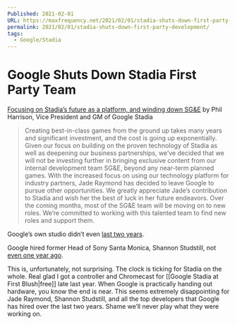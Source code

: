 ```yaml
---
Published: 2021-02-01
URL: https://maxfrequency.net/2021/02/01/stadia-shuts-down-first-party-development/
permalink: 2021/02/01/stadia-shuts-down-first-party-development/
tags:
  - Google/Stadia
---
```

# Google Shuts Down Stadia First Party Team

[Focusing on Stadia’s future as a platform, and winding down SG&E](https://blog.google/products/stadia/focusing-on-stadias-future-as-a-platform-and-winding-down-sge/) by Phil Harrison, Vice President and GM of Google Stadia

> Creating best-in-class games from the ground up takes many years and significant investment, and the cost is going up exponentially. Given our focus on building on the proven technology of Stadia as well as deepening our business partnerships, we’ve decided that we will not be investing further in bringing exclusive content from our internal development team SG&E, beyond any near-term planned games. With the increased focus on using our technology platform for industry partners, Jade Raymond has decided to leave Google to pursue other opportunities. We greatly appreciate Jade’s contribution to Stadia and wish her the best of luck in her future endeavors. Over the coming months, most of the SG&E team will be moving on to new roles. We’re committed to working with this talented team to find new roles and support them.

Google’s own studio didn’t even [last two years](https://youtube.com/watch?v=nUih5C5rOrA&t=3207).

Google hired former Head of Sony Santa Monica, Shannon Studstill, not [even one year ago](https://venturebeat.com/2020/03/04/google-hires-sonys-shannon-studstill-to-run-stadia-games-and-entertainment-studio-in-la/).

This is, unfortunately, not surprising. The clock is ticking for Stadia on the whole. Real glad I got a controller and Chromecast for [[Google Stadia at First Blush|free]] late last year. When Google is practically handing out hardware, you know the end is near. This seems extremely disappointing for Jade Raymond, Shannon Studstill, and all the top developers that Google has hired over the last two years. Shame we’ll never play what they were working on.